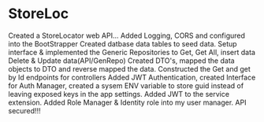 # StoreLoc
Created a StoreLocator web API... Added  Logging, CORS and configured into the BootStrapper
Created datbase data tables to seed data.
Setup interface & implemented the Generic Repositories to Get, Get All, insert data Delete & Update data(API/GenRepo)
Created DTO's, mapped the data objects to DTO and reverse mapped the data.
Constructed the Get and get by Id endpoints for controllers
Added JWT Authentication, created Interface for Auth Manager, created a sysem ENV variable to store guid instead of leaving exposed keys in the app settings.
Added JWT to the service extension. Added Role Manager & Identity role into my user manager. API secured!!!
